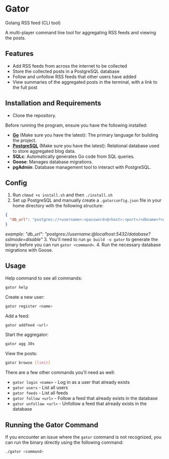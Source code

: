 # Gator

Golang RSS feed (CLI tool)

A multi-player command line tool for aggregating RSS feeds and viewing the posts.

## Features

- Add RSS feeds from across the internet to be collected
- Store the collected posts in a PostgreSQL database
- Follow and unfollow RSS feeds that other users have added
- View summaries of the aggregated posts in the terminal, with a link to the full post

## Installation and Requirements

- Clone the repository.

Before running the program, ensure you have the following installed:

- **[Go](https://golang.org/dl/)** (Make sure you have the latest): The primary language for building the project.
- **[PostgreSQL](https://www.postgresql.org/download/)** (Make sure you have the latest): Relational database used to store aggregated blog data.
- **SQLc**: Automatically generates Go code from SQL queries.
- **Goose**: Manages database migrations.
- **pgAdmin**: Database management tool to interact with PostgreSQL.

## Config

1. Run `chmod +x install.sh` and then `./install.sh`
2. Set up PostgreSQL and manually create a `.gatorconfig.json` file in your home directory with the following structure:

```json
{
  "db_url": "postgres://<username>:<password>@<host>:<port>/<dbname>?<options>"
}
```
  *example:  "db_url": "postgres://username:@localhost:5432/database?sslmode=disable"*
3. You'll need to run `go build -o gator` to generate the binary before you can run `gator <command>`.
4. Run the necessary database migrations with Goose.

## Usage

Help command to see all commands:
```bash
gator help
```

Create a new user:

```bash
gator register <name>
```

Add a feed:

```bash
gator addfeed <url>
```

Start the aggregator:

```bash
gator agg 30s
```

View the posts:

```bash
gator browse [limit]
```

There are a few other commands you'll need as well:

- `gator login <name>` - Log in as a user that already exists
- `gator users` - List all users
- `gator feeds` - List all feeds
- `gator follow <url>` - Follow a feed that already exists in the database
- `gator unfollow <url>` - Unfollow a feed that already exists in the database

## Running the Gator Command

If you encounter an issue where the `gator` command is not recognized, you can run the binary directly using the following command:

```bash
./gator <command>
```